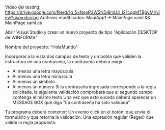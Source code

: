 Video del testing: https://drive.google.com/file/d/1q_5xNqoP2W5NDi8mU3_l21cqqMTBgvMI/view?usp=sharing
Archivos modificados: MauiApp1 -> MainPage.xaml && MainPage.xaml.cs


Abrir Visual Studio y crear un nuevo proyecto de tipo "Aplicación DESKTOP de WINFORMS"

Nombre del proyecto: "HolaMundo"

Incorporar a la vista dos campos de texto y un botón que validen la estructura de una contraseña, la contraseña deberá exigir:
 - Al menos una letra mayúscula
 - Al menos una letra minúscula
 - Al menos un símbolo
 - Al menos un número
Si la contraseña ingresada corresponde a la regla solicitada, la siguiente validación comprobará que el segundo campo contenga el mismo texto
Una vez que esto suceda deberá aparecer un MESSAGE BOX que diga "La contraseña ha sido validada"


Tu programa deberá contener:
Un evento click en el botón, que envía el formulario y que retorna la validación.
Una expresión regular (Regex) que valide la regla propuesta.


